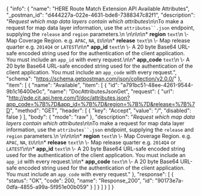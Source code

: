 {
  "info": {
    "name": "HERE Route Match Extension API Available Attributes",
    "_postman_id": "d444227a-022e-4631-bde8-7388347c82f1",
    "description": "*Request which map data layers contain which attributes*\n\nTo make a request for map data layer information, use the `attributes``.json` endpoint, supplying the `release` and `region` parameters.\n  \n\n\n\n* **region**  `text`\n \\- Map Coverage Region.    e.g. `APAC`, `NA`, `EU`\n\n* **release**  `text`\n \\- Map release quarter    e.g. `2014Q4` or `LATEST`\n\n* **app_id**  `text`\n \\- A 20 byte Base64 URL-safe encoded string used for the authentication of the client application.    You must include an `app_id` with every request.\n\n* **app_code**  `text`\n \\- A 20 byte Base64 URL-safe encoded string used for the authentication of the client application.    You must include an `app_code` with every request.",
    "schema": "https://schema.getpostman.com/json/collection/v2.0.0/"
  },
  "item": [
    {
      "name": "Available",
      "item": [
        {
          "id": "a791bc51-48ee-4261-9544-9b1c16400e0c",
          "name": "DocAttributesJsonGet",
          "request": {
            "url": "http://pde.cit.api.here.com/1/doc/attributes.json?app_code=%7B%7D&app_id=%7B%7D&region=%7B%7D&release=%7B%7D",
            "method": "GET",
            "header": [
              {
                "key": "Accept",
                "value": "*/*",
                "disabled": false
              }
            ],
            "body": {
              "mode": "raw"
            },
            "description": "*Request which map data layers contain which attributes*\n\nTo make a request for map data layer information, use the `attributes``.json` endpoint, supplying the `release` and `region` parameters.\n  \n\n\n\n* **region**  `text`\n \\- Map Coverage Region.    e.g. `APAC`, `NA`, `EU`\n\n* **release**  `text`\n \\- Map release quarter    e.g. `2014Q4` or `LATEST`\n\n* **app_id**  `text`\n \\- A 20 byte Base64 URL-safe encoded string used for the authentication of the client application.    You must include an `app_id` with every request.\n\n* **app_code**  `text`\n \\- A 20 byte Base64 URL-safe encoded string used for the authentication of the client application.    You must include an `app_code` with every request."
          },
          "response": [
            {
              "status": "OK",
              "code": 200,
              "name": "Response_200",
              "id": "90173e7a-0dfa-4855-a99a-5f951e00b059"
            }
          ]
        }
      ]
    }
  ]
}